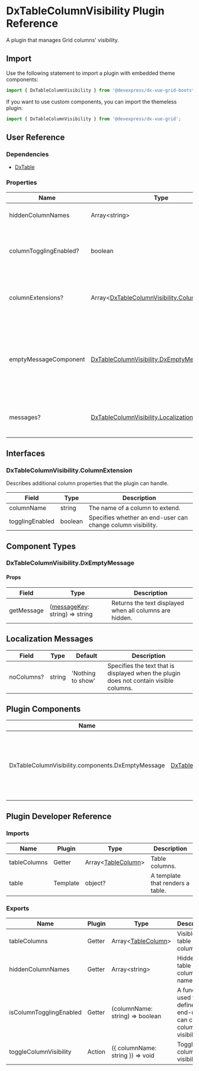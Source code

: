 # DxTableColumnVisibility Plugin Reference

A plugin that manages Grid columns' visibility.

## Import

Use the following statement to import a plugin with embedded theme components:

```js
import { DxTableColumnVisibility } from '@devexpress/dx-vue-grid-bootstrap4';
```

If you want to use custom components, you can import the themeless plugin:

```js
import { DxTableColumnVisibility } from '@devexpress/dx-vue-grid';
```

## User Reference

### Dependencies

- [DxTable](table.md)

### Properties

Name | Type | Default | Description
-----|------|---------|------------
hiddenColumnNames | Array&lt;string&gt; | | Hidden column names.
columnTogglingEnabled? | boolean | true | Specifies whether an end-user can change column visibility.
columnExtensions? | Array&lt;[DxTableColumnVisibility.ColumnExtension](#dxtablecolumnvisibilitycolumnextension)&gt; | | Additional column properties that the plugin can handle.
emptyMessageComponent | [DxTableColumnVisibility.DxEmptyMessage](#dxtablecolumnvisibilitydxemptymessage) | | A component that renders a message that is displayed when all columns are hidden.
messages? | [DxTableColumnVisibility.LocalizationMessages](#localization-messages) | | An object that specifies localization messages.

## Interfaces

### DxTableColumnVisibility.ColumnExtension

Describes additional column properties that the plugin can handle.

Field | Type | Description
------|------|------------
columnName | string | The name of a column to extend.
togglingEnabled | boolean | Specifies whether an end-user can change column visibility.

## Component Types

### DxTableColumnVisibility.DxEmptyMessage

#### Props

Field | Type | Description
------|------|------------
getMessage | ([messageKey](#localization-messages): string) => string | Returns the text displayed when all columns are hidden.

## Localization Messages

Field | Type | Default | Description
------|------|---------|------------
noColumns? | string | 'Nothing to show' | Specifies the text that is displayed when the plugin does not contain visible columns.

## Plugin Components

Name | Type | Description
-----|------------|------------
DxTableColumnVisibility.components.DxEmptyMessage | [DxTableColumnVisibility.DxEmptyMessage](#dxtablecolumnvisibilitydxemptymessage) | A component that renders a message displayed when all columns are hidden.

## Plugin Developer Reference

### Imports

Name | Plugin | Type | Description
-----|--------|------|------------
tableColumns | Getter | Array&lt;[TableColumn](table.md#tablecolumn)&gt; | Table columns.
table | Template | object? | A template that renders a table.

### Exports

Name | Plugin | Type | Description
-----|--------|------|------------
tableColumns | Getter | Array&lt;[TableColumn](table.md#tablecolumn)&gt; | Visible table columns.
hiddenColumnNames | Getter | Array&lt;string&gt; | Hidden table column names.
isColumnTogglingEnabled | Getter | (columnName: string) => boolean | A function used to define if an end-user can change column visibility.
toggleColumnVisibility | Action | ({ columnName: string }) => void | Toggles a column's visibility.
